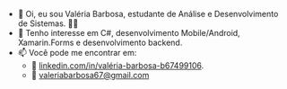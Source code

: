 - 👋 Oi, eu sou Valéria Barbosa, estudante de Análise e Desenvolvimento de Sistemas. 👩‍💻
- 👀 Tenho interesse em C#, desenvolvimento Mobile/Android, Xamarin.Forms e desenvolvimento backend.
- 📫 Você pode me encontrar em:
  - :link: [linkedin.com/in/valéria-barbosa-b67499106](https://linkedin.com/in/valéria-barbosa-b67499106).
  - :email: valeriabarbosa67@gmail.com
<!---
ValeriaBarbosa03/ValeriaBarbosa03 is a ✨ special ✨ repository because its `README.md` (this file) appears on your GitHub profile.
You can click the Preview link to take a look at your changes.
--->
